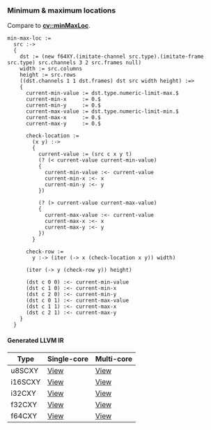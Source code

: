 ### Minimum & maximum locations
Compare to **[cv::minMaxLoc](http://docs.opencv.org/2.4.8/modules/core/doc/operations_on_arrays.html#minmaxloc)**.

    min-max-loc :=
      src :->
      {
        dst := (new f64XY.(imitate-channel src.type).(imitate-frame src.type) src.channels 3 2 src.frames null)
        width := src.columns
        height := src.rows
        ((dst.channels 1 1 dst.frames) dst src width height) :=>
        {
          current-min-value := dst.type.numeric-limit-max.$
          current-min-x     := 0.$
          current-min-y     := 0.$
          current-max-value := dst.type.numeric-limit-min.$
          current-max-x     := 0.$
          current-max-y     := 0.$

          check-location :=
            (x y) :->
            {
              current-value := (src c x y t)
              (? (< current-value current-min-value)
              {
                current-min-value :<- current-value
                current-min-x :<- x
                current-min-y :<- y
              })

              (? (> current-value current-max-value)
              {
                current-max-value :<- current-value
                current-max-x :<- x
                current-max-y :<- y
              })
            }

          check-row :=
            y :-> (iter (-> x (check-location x y)) width)

          (iter (-> y (check-row y)) height)

          (dst c 0 0) :<- current-min-value
          (dst c 1 0) :<- current-min-x
          (dst c 2 0) :<- current-min-y
          (dst c 0 1) :<- current-max-value
          (dst c 1 1) :<- current-max-x
          (dst c 2 1) :<- current-max-y
        }
      }

#### Generated LLVM IR
| Type    | Single-core | Multi-core |
|---------|-------------|------------|
| u8SCXY  | [View](https://s3.amazonaws.com/liblikely/benchmarks/min_max_loc_f64CXY_u8SCXY.ll)  | [View](https://s3.amazonaws.com/liblikely/benchmarks/min_max_loc_f64CXY_u8SCXY_m.ll)  |
| i16SCXY | [View](https://s3.amazonaws.com/liblikely/benchmarks/min_max_loc_f64CXY_i16SCXY.ll) | [View](https://s3.amazonaws.com/liblikely/benchmarks/min_max_loc_f64CXY_i16SCXY_m.ll) |
| i32CXY  | [View](https://s3.amazonaws.com/liblikely/benchmarks/min_max_loc_f64CXY_i32CXY.ll)  | [View](https://s3.amazonaws.com/liblikely/benchmarks/min_max_loc_f64CXY_i32CXY_m.ll)  |
| f32CXY  | [View](https://s3.amazonaws.com/liblikely/benchmarks/min_max_loc_f64CXY_f32CXY.ll)  | [View](https://s3.amazonaws.com/liblikely/benchmarks/min_max_loc_f64CXY_f32CXY_m.ll)  |
| f64CXY  | [View](https://s3.amazonaws.com/liblikely/benchmarks/min_max_loc_f64CXY_f64CXY.ll)  | [View](https://s3.amazonaws.com/liblikely/benchmarks/min_max_loc_f64CXY_f64CXY_m.ll)  |
